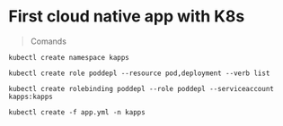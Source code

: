 # First cloud native app with K8s

> Comands

```shell
kubectl create namespace kapps
```

```shell
kubectl create role poddepl --resource pod,deployment --verb list
```

```shell
kubectl create rolebinding poddepl --role poddepl --serviceaccount kapps:kapps
```

```shell
kubectl create -f app.yml -n kapps
```